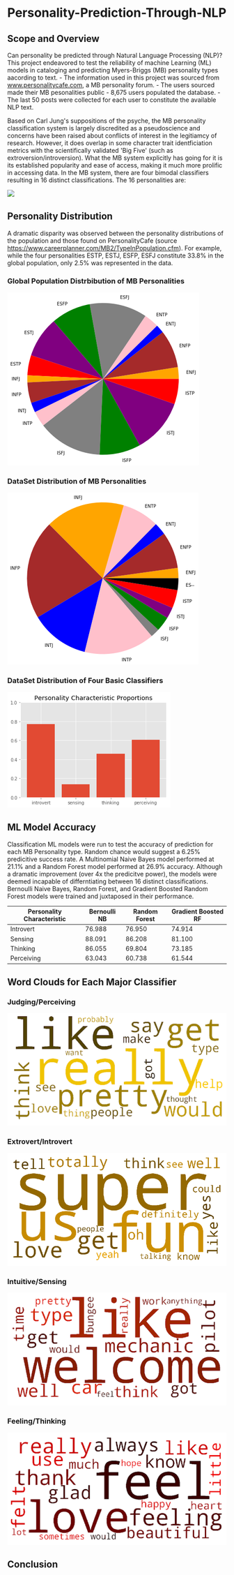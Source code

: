 # Personality-Prediction-Through-NLP

## Scope and Overview
  Can personality be predicted through Natural Language Processing (NLP)? This project endeavored to test the reliability of machine Learning (ML) models in cataloging and predicting Myers-Briggs (MB) personality types aacording to text.
    - The information used in this project was sourced from www.personalitycafe.com, a MB personality forum. 
    - The users sourced made their MB pesonalities public
    - 8,675 users populated the database. 
    - The last 50 posts were collected for each user to constitute the available NLP text. 

Based on Carl Jung's suppositions of the psyche, the MB personality classification system is largely discredited as a pseudoscience and concerns have been raised about conflicts of interest in the legitiamcy of research. However, it does overlap in some character trait identficiation metrics with the scientifically validated 'Big Five' (such as extroversion/introversion). What the MB system explicitly has going for it is its established popularity and ease of access, making it much more prolific in accessing data. 
In the MB system, there are four bimodal classifiers resulting in 16 distinct classifications. The 16 personalities are:

![](img/personalites.png)


## Personality Distribution
  A dramatic disparity was observed between the personality distributions of the population and those found on PersonalityCafe (source https://www.careerplanner.com/MB2/TypeInPopulation.cfm). For example, while the four personalities ESTP, ESTJ, ESFP, ESFJ constitute 33.8% in the global population, only 2.5% was represented in the data.
### Global Population Distrbibution of MB Personalities
![](img/pop_pie.png)
### DataSet Distribution of MB Personalities
![](img/samp_pie.png)
### DataSet Distribution of Four Basic Classifiers 
![](img/trait_hist.png)


## ML Model Accuracy 
  Classification ML models were run to test the accuracy of prediction for each MB Personality type. Random chance would suggest a 6.25% predicitive success rate. A Multinomial Naive Bayes model performed at 21.1% and a Random Forest model performed at 26.9% accuracy. Although a dramatic improvement (over 4x the predicitve power), the models were deemed incapable of differntiating between 16 distinct classifications. 
   Bernoulli Naive Bayes, Random Forest, and Gradient Boosted Random Forest models were trained and juxtaposed in their performance. 


Personality Characteristic | Bernoulli NB | Random Forest | Gradient Boosted RF
---------------------|------------|------------|----------------|
Introvert | 76.988 | 76.950 | 74.914
Sensing | 88.091 | 86.208 | 81.100
Thinking | 86.055 | 69.804 | 73.185
Perceiving | 63.043 | 60.738 | 61.544

  

## Word Clouds for Each Major Classifier
### Judging/Perceiving
![](img/perceiving.png)
### Extrovert/Introvert
![](img/introvert.png)
### Intuitive/Sensing
![](img/sensing.png)
### Feeling/Thinking
![](img/thinking.png)

## Conclusion 


